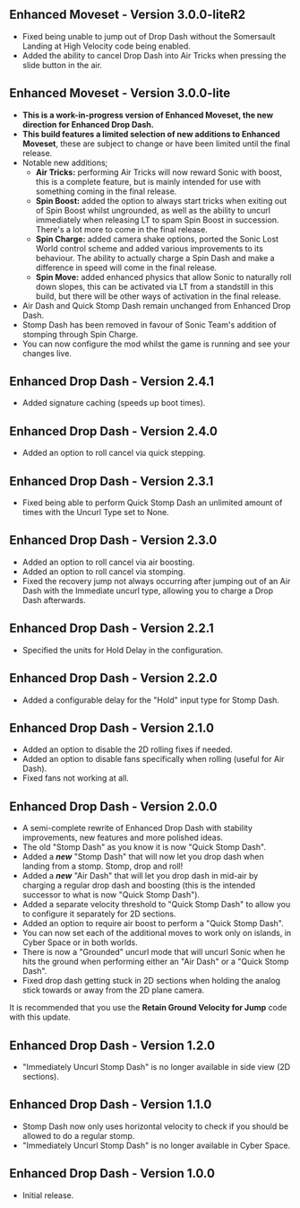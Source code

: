 ## Enhanced Moveset - Version 3.0.0-liteR2
- Fixed being unable to jump out of Drop Dash without the Somersault Landing at High Velocity code being enabled.
- Added the ability to cancel Drop Dash into Air Tricks when pressing the slide button in the air.

## Enhanced Moveset - Version 3.0.0-lite
- **This is a work-in-progress version of Enhanced Moveset, the new direction for Enhanced Drop Dash.**
- **This build features a limited selection of new additions to Enhanced Moveset**, these are subject to change or have been limited until the final release.
- Notable new additions;
  - **Air Tricks:** performing Air Tricks will now reward Sonic with boost, this is a complete feature, but is mainly intended for use with something coming in the final release.
  - **Spin Boost:** added the option to always start tricks when exiting out of Spin Boost whilst ungrounded, as well as the ability to uncurl immediately when releasing LT to spam Spin Boost in succession. There's a lot more to come in the final release.
  - **Spin Charge:** added camera shake options, ported the Sonic Lost World control scheme and added various improvements to its behaviour. The ability to actually charge a Spin Dash and make a difference in speed will come in the final release.
  - **Spin Move:** added enhanced physics that allow Sonic to naturally roll down slopes, this can be activated via LT from a standstill in this build, but there will be other ways of activation in the final release.
- Air Dash and Quick Stomp Dash remain unchanged from Enhanced Drop Dash.
- Stomp Dash has been removed in favour of Sonic Team's addition of stomping through Spin Charge.
- You can now configure the mod whilst the game is running and see your changes live.

## Enhanced Drop Dash - Version 2.4.1
- Added signature caching (speeds up boot times).

## Enhanced Drop Dash - Version 2.4.0
- Added an option to roll cancel via quick stepping.

## Enhanced Drop Dash - Version 2.3.1
- Fixed being able to perform Quick Stomp Dash an unlimited amount of times with the Uncurl Type set to None.

## Enhanced Drop Dash - Version 2.3.0
- Added an option to roll cancel via air boosting.
- Added an option to roll cancel via stomping.
- Fixed the recovery jump not always occurring after jumping out of an Air Dash with the Immediate uncurl type, allowing you to charge a Drop Dash afterwards.

## Enhanced Drop Dash - Version 2.2.1
- Specified the units for Hold Delay in the configuration.

## Enhanced Drop Dash - Version 2.2.0
- Added a configurable delay for the "Hold" input type for Stomp Dash.

## Enhanced Drop Dash - Version 2.1.0
- Added an option to disable the 2D rolling fixes if needed.
- Added an option to disable fans specifically when rolling (useful for Air Dash).
- Fixed fans not working at all.

## Enhanced Drop Dash - Version 2.0.0
- A semi-complete rewrite of Enhanced Drop Dash with stability improvements, new features and more polished ideas.
- The old "Stomp Dash" as you know it is now "Quick Stomp Dash".
- Added a ***new*** "Stomp Dash" that will now let you drop dash when landing from a stomp. Stomp, drop and roll!
- Added a ***new*** "Air Dash" that will let you drop dash in mid-air by charging a regular drop dash and boosting (this is the intended successor to what is now "Quick Stomp Dash").
- Added a separate velocity threshold to "Quick Stomp Dash" to allow you to configure it separately for 2D sections.
- Added an option to require air boost to perform a "Quick Stomp Dash".
- You can now set each of the additional moves to work only on islands, in Cyber Space or in both worlds.
- There is now a "Grounded" uncurl mode that will uncurl Sonic when he hits the ground when performing either an "Air Dash" or a "Quick Stomp Dash".
- Fixed drop dash getting stuck in 2D sections when holding the analog stick towards or away from the 2D plane camera.

It is recommended that you use the **Retain Ground Velocity for Jump** code with this update.

## Enhanced Drop Dash - Version 1.2.0
- "Immediately Uncurl Stomp Dash" is no longer available in side view (2D sections).

## Enhanced Drop Dash - Version 1.1.0
- Stomp Dash now only uses horizontal velocity to check if you should be allowed to do a regular stomp.
- "Immediately Uncurl Stomp Dash" is no longer available in Cyber Space.

## Enhanced Drop Dash - Version 1.0.0
- Initial release.